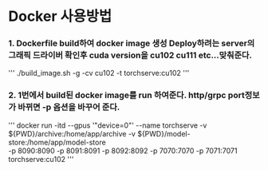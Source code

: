 # Docker 사용방법

### 1. Dockerfile build하여 docker image 생성 Deploy하려는 server의 그래픽 드라이버 확인후 cuda version을 cu102 cu111 etc...맞춰준다.
'''
  ./build_image.sh -g -cv cu102 -t torchserve:cu102
'''

### 2. 1번에서 build된 docker image를 run 하여준다. http/grpc port정보가 바뀌면 -p 옵션을 바꾸어 준다.
'''
  docker run -itd --gpus '"device=0"' --name torchserve -v ${PWD}/archive:/home/app/archive -v ${PWD}/model-store:/home/app/model-store \
                  -p 8090:8090 -p 8091:8091 -p 8092:8092 -p 7070:7070 -p 7071:7071 torchserve:cu102
'''
